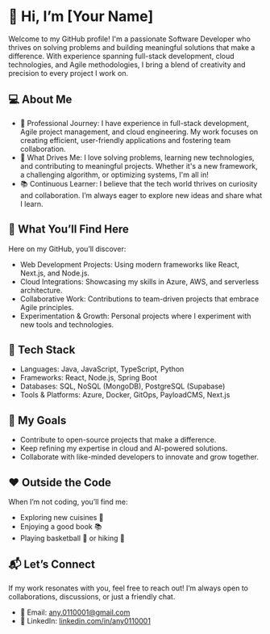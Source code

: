 # 👋 Hi, I’m [Your Name]
Welcome to my GitHub profile! I'm a passionate Software Developer who thrives on solving problems and building meaningful solutions that make a difference. With experience spanning full-stack development, cloud technologies, and Agile methodologies, I bring a blend of creativity and precision to every project I work on.

## 💻 About Me
+ 🌟 Professional Journey: I have experience in full-stack development, Agile project management, and cloud engineering. My work focuses on creating efficient, user-friendly applications and fostering team collaboration.
+ 🚀 What Drives Me: I love solving problems, learning new technologies, and contributing to meaningful projects. Whether it's a new framework, a challenging algorithm, or optimizing systems, I'm all in!
+ 📚 Continuous Learner: I believe that the tech world thrives on curiosity and collaboration. I’m always eager to explore new ideas and share what I learn.

## 🚀 What You’ll Find Here
Here on my GitHub, you’ll discover:
+ Web Development Projects: Using modern frameworks like React, Next.js, and Node.js.
+ Cloud Integrations: Showcasing my skills in Azure, AWS, and serverless architecture.
+ Collaborative Work: Contributions to team-driven projects that embrace Agile principles.
+ Experimentation & Growth: Personal projects where I experiment with new tools and technologies.

## 🔨 Tech Stack
+ Languages: Java, JavaScript, TypeScript, Python
+ Frameworks: React, Node.js, Spring Boot
+ Databases: SQL, NoSQL (MongoDB), PostgreSQL (Supabase)
+ Tools & Platforms: Azure, Docker, GitOps, PayloadCMS, Next.js
## 🌱 My Goals
+ Contribute to open-source projects that make a difference.
+ Keep refining my expertise in cloud and AI-powered solutions.
+ Collaborate with like-minded developers to innovate and grow together.

## ❤️ Outside the Code
When I’m not coding, you’ll find me:
+ Exploring new cuisines 🍴
+ Enjoying a good book 📚
+ Playing basketball 🏀 or hiking 🌄
## 📬 Let’s Connect
If my work resonates with you, feel free to reach out! I’m always open to collaborations, discussions, or just a friendly chat.
+ 📧 Email: any.0110001@gmail.com
+ 💼 LinkedIn: [linkedin.com/in/any0110001](linkedin.com/in/any0110001)
